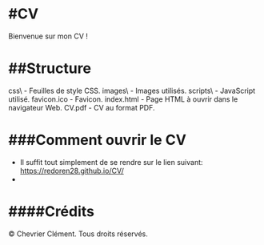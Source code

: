 #CV
================================================================================
Bienvenue sur mon CV !

##Structure
================================================================================
css\              - Feuilles de style CSS.
images\           - Images utilisés.
scripts\          - JavaScript utilisé.
favicon.ico       - Favicon.
index.html        - Page HTML à ouvrir dans le navigateur Web.
CV.pdf            - CV au format PDF.

###Comment ouvrir le CV
================================================================================
- Il suffit tout simplement de se rendre sur le lien suivant: https://redoren28.github.io/CV/
- 
####Crédits
================================================================================
© Chevrier Clément. Tous droits réservés.
